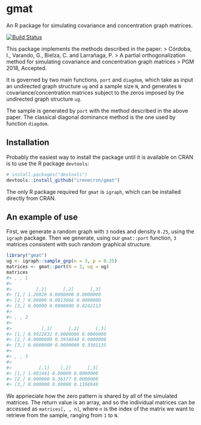 
<!-- README.md is generated from README.Rmd. Please edit that file -->
gmat
====

An R package for simulating covariance and concentration graph matrices.

[![Build Status](https://travis-ci.org/irenecrsn/gmat.svg?branch=master)](https://travis-ci.org/irenecrsn/gmat)

This package implements the methods described in the paper: &gt; Córdoba, I., Varando, G., Bielza, C. and Larrañaga, P. &gt; A partial orthogonalization method for simulating covariance and concentration graph matrices &gt; PGM 2018, Accepted.

It is governed by two main functions, `port` and `diagdom`, which take as input an undirected graph structure `ug` and a sample size `N`, and generates `N` covariance/concentration matrices subject to the zeros imposed by the undirected graph structure `ug`.

The sample is generated by `port` with the method described in the above paper. The classical diagonal dominance method is the one used by function `diagdom`.

Installation
------------

Probably the easiest way to install the package until it is available on CRAN is to use the R package `devtools`:

``` r
# install.packages("devtools")
devtools::install_github("irenecrsn/gmat")
```

The only R package required for `gmat` is `igraph`, which can be installed directly from CRAN.

An example of use
-----------------

First, we generate a random graph with `3` nodes and density `0.25`, using the `igraph` package. Then we generate, using our `gmat::port` function, `3` matrices consistent with such random graphical structure.

``` r
library("gmat")
ug <- igraph::sample_gnp(n = 3, p = 0.25)
matrices <- gmat::port(N = 3, ug = ug)
matrices
#> , , 1
#> 
#>         [,1]      [,2]      [,3]
#> [1,] 1.28826 0.0000000 0.0000000
#> [2,] 0.00000 0.0013066 0.0000000
#> [3,] 0.00000 0.0000000 0.0242113
#> 
#> , , 2
#> 
#>           [,1]      [,2]      [,3]
#> [1,] 0.9922832 0.0000000 0.0000000
#> [2,] 0.0000000 0.3958848 0.0000000
#> [3,] 0.0000000 0.0000000 0.3301135
#> 
#> , , 3
#> 
#>          [,1]    [,2]      [,3]
#> [1,] 1.601441 0.00000 0.0000000
#> [2,] 0.000000 0.36177 0.0000000
#> [3,] 0.000000 0.00000 0.1108948
```

We apprieciate how the zero pattern is shared by all of the simulated matrices. The return value is an array, and so the individual matrices can be accessed as `matrices[, , n]`, where `n` is the index of the matrix we want to retrieve from the sample, ranging from `1` to `N`.
